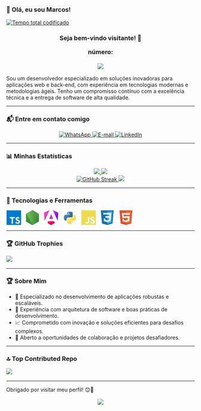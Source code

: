 ### 👋 Olá, eu sou Marcos!
<a href="https://www.linkedin.com/in/marcos-vergueiro">  
  <img src="https://wakatime.com/badge/user/e5af6433-7f05-4ad0-8b38-c2b8ec34e08d.svg" alt="Tempo total codificado">
</a>
<h3 align="center"<p>
Seja bem-vindo visitante! 👋
<br>
<p align="center">número:</p>
<p align="center"><img align="center"src="https://profile-counter.glitch.me/MarcosScheunemann/count.svg"/></p>
</h3>


Sou um desenvolvedor especializado em soluções inovadoras para aplicações web e back-end, com experiência em tecnologias modernas e metodologias ágeis. Tenho um compromisso contínuo com a excelência técnica e a entrega de software de alta qualidade.

---

### 📬 Entre em contato comigo

<div align="center"> 
  <a href="https://wa.me/5511982003157" target="_blank">
    <img src="https://img.shields.io/badge/WhatsApp-25D366?style=for-the-badge&logo=whatsapp&logoColor=white" alt="WhatsApp">
  </a>
  <a href="mailto:marcos_verg@hotmail.com">
    <img src="https://img.shields.io/badge/Microsoft_Outlook-0078D4?style=for-the-badge&logo=microsoft-outlook&logoColor=white" alt="E-mail">
  </a>
  <a href="https://www.linkedin.com/in/marcos-vergueiro" target="_blank">
    <img src="https://img.shields.io/badge/-LinkedIn-%230077B5?style=for-the-badge&logo=linkedin&logoColor=white" alt="LinkedIn">
  </a>
</div>

---
### 📊 Minhas Estatísticas

<div align="center">
  <a href="https://www.linkedin.com/in/marcos-vergueiro">
    <img height="180em" src="https://github-readme-stats.vercel.app/api?username=MarcosScheunemann&count_private=true&show_icons=true&theme=shadow_blue&include_all_commits=true"/>
    <img height="180em" src="https://github-readme-stats.vercel.app/api/top-langs/?username=MarcosScheunemann&count_private=true&layout=compact&theme=shadow_blue&exclude_repo=Caminhada"/>
  </a>
  <br>
  <a href="https://wakatime.com/@MarcosScheunemann">
    <img src="https://github-readme-streak-stats.herokuapp.com?user=MarcosScheunemann&theme=shadow_blue&border_radius=4.1&card_width=490&starting_year=2020&mode=weekly" alt="GitHub Streak" />
    <img height="250em" src="https://github-readme-stats.vercel.app/api/wakatime?username=MarcosScheunemann"/>
  </a>
</div>

---

### 🚀 Tecnologias e Ferramentas

<div style="display: flex; flex-wrap: wrap; gap: 10px;">
  <img align="center" alt="TypeScript" height="40" src="https://raw.githubusercontent.com/devicons/devicon/master/icons/typescript/typescript-plain.svg">
  <img align="center" alt="NodeJS" height="40" src="https://raw.githubusercontent.com/devicons/devicon/master/icons/nodejs/nodejs-original.svg">
  <img align="center" alt="Angular" height="40" src="https://raw.githubusercontent.com/devicons/devicon/master/icons/angular/angular-original.svg">
  <img align="center" alt="Python" height="40" src="https://raw.githubusercontent.com/devicons/devicon/master/icons/python/python-original.svg">
  <img align="center" alt="JavaScript" height="40" src="https://raw.githubusercontent.com/devicons/devicon/master/icons/javascript/javascript-plain.svg">
  <img align="center" alt="CSS3" height="40" src="https://raw.githubusercontent.com/devicons/devicon/master/icons/css3/css3-original.svg">
  <img align="center" alt="HTML5" height="40" src="https://raw.githubusercontent.com/devicons/devicon/master/icons/html5/html5-original.svg">
</div>

---

### 🏆 GitHub Trophies
  <a href="https://www.linkedin.com/in/marcos-vergueiro">  
    <img src="https://github-profile-trophy.vercel.app/?username=MarcosScheunemann&theme=shadow_blue&no-frame=false&no-bg=true&margin-w=4">
  </a>

---

### 🏆 Sobre Mim

- 🎯 Especializado no desenvolvimento de aplicações robustas e escaláveis.
- 🚀 Experiência com arquitetura de software e boas práticas de desenvolvimento.
- 📈 Comprometido com inovação e soluções eficientes para desafios complexos.
- 💬 Aberto a oportunidades de colaboração e projetos desafiadores.

---

### 🔝 Top Contributed Repo
<a href="https://www.linkedin.com/in/marcos-vergueiro">  
  <img src="https://github-contributor-stats.vercel.app/api?username=MarcosScheunemann&limit=5&theme=shadow_blue&combine_all_yearly_contributions=true">
</a>

---

Obrigado por visitar meu perfil! 😊🚀
<div align="center">
<img src="https://komarev.com/ghpvc/?username=MarcosScheunemann&&style=flat-square" align="center" />
</div>
